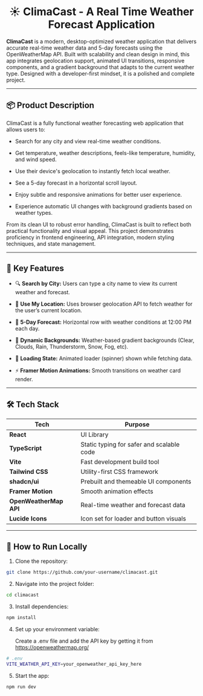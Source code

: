<h1 align="center">☀️ ClimaCast - A Real Time Weather Forecast Application</h1>
<p align="center"></p>

**ClimaCast** is a modern, desktop-optimized weather application that delivers accurate real-time weather data and 5-day forecasts using the OpenWeatherMap API. Built with scalability and clean design in mind, this app integrates geolocation support, animated UI transitions, responsive components, and a gradient background that adapts to the current weather type. Designed with a developer-first mindset, it is a polished and complete project.

---

## 📦 Product Description

ClimaCast is a fully functional weather forecasting web application that allows users to:

- Search for any city and view real-time weather conditions.
  
- Get temperature, weather descriptions, feels-like temperature, humidity, and wind speed.
  
- Use their device's geolocation to instantly fetch local weather.
  
- See a 5-day forecast in a horizontal scroll layout.
  
- Enjoy subtle and responsive animations for better user experience.
  
- Experience automatic UI changes with background gradients based on weather types.
  

From its clean UI to robust error handling, ClimaCast is built to reflect both practical functionality and visual appeal. This project demonstrates proficiency in frontend engineering, API integration, modern styling techniques, and state management.

---

## 🔑 Key Features

- 🔍 **Search by City:** Users can type a city name to view its current weather and forecast.


- 📍 **Use My Location:** Uses browser geolocation API to fetch weather for the user’s current location.

  
- 📅 **5-Day Forecast:** Horizontal row with weather conditions at 12:00 PM each day.

  
- 🌈 **Dynamic Backgrounds:** Weather-based gradient backgrounds (Clear, Clouds, Rain, Thunderstorm, Snow, Fog, etc).

  
- 🔄 **Loading State:** Animated loader (spinner) shown while fetching data.

  
- ⚡ **Framer Motion Animations:** Smooth transitions on weather card render.

  

---

## 🛠️ Tech Stack

| Tech              | Purpose                                           |
|------------------|---------------------------------------------------|
| **React**        | UI Library                                        |
| **TypeScript**   | Static typing for safer and scalable code         |
| **Vite**         | Fast development build tool                       |
| **Tailwind CSS** | Utility-first CSS framework                       |
| **shadcn/ui**    | Prebuilt and themeable UI components              |
| **Framer Motion**| Smooth animation effects                          |
| **OpenWeatherMap API** | Real-time weather and forecast data         |
| **Lucide Icons** | Icon set for loader and button visuals            |

---


## 📌 How to Run Locally

1. Clone the repository:
```bash
git clone https://github.com/your-username/climacast.git
```
2. Navigate into the project folder:
```bash
cd climacast
```
3. Install dependencies:
```bash
npm install
```
4. Set up your environment variable:

      Create a .env file and add the API key by getting it from https://openweathermap.org/
```bash
# .env
VITE_WEATHER_API_KEY=your_openweather_api_key_here
```
5. Start the app:
```bash
npm run dev
```


